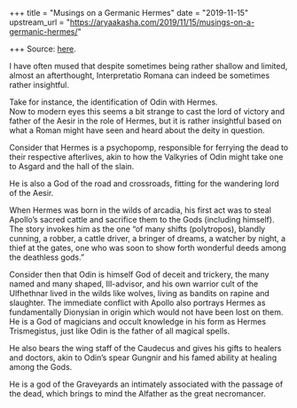 +++
title = "Musings on a Germanic Hermes"
date = "2019-11-15"
upstream_url = "https://aryaakasha.com/2019/11/15/musings-on-a-germanic-hermes/"

+++
Source: [here](https://aryaakasha.com/2019/11/15/musings-on-a-germanic-hermes/).

I have often mused that despite sometimes being rather shallow and
limited, almost an afterthought, Interpretatio Romana can indeed be
sometimes rather insightful.

Take for instance, the identification of Odin with Hermes.  
Now to modern eyes this seems a bit strange to cast the lord of victory
and father of the Aesir in the role of Hermes, but it is rather
insightful based on what a Roman might have seen and heard about the
deity in question.

Consider that Hermes is a psychopomp, responsible for ferrying the dead
to their respective afterlives, akin to how the Valkyries of Odin might
take one to Asgard and the hall of the slain.

He is also a God of the road and crossroads, fitting for the wandering
lord of the Aesir.

When Hermes was born in the wilds of arcadia, his first act was to steal
Apollo’s sacred cattle and sacrifice them to the Gods (including
himself). The story invokes him as the one “of many shifts (polytropos),
blandly cunning, a robber, a cattle driver, a bringer of dreams, a
watcher by night, a thief at the gates, one who was soon to show forth
wonderful deeds among the deathless gods.”

Consider then that Odin is himself God of deceit and trickery, the many
named and many shaped, Ill-advisor, and his own warrior cult of the
Ulfhethnar lived in the wilds like wolves, living as bandits on rapine
and slaughter. The immediate conflict with Apollo also portrays Hermes
as fundamentally Dionysian in origin which would not have been lost on
them.  
He is a God of magicians and occult knowledge in his form as Hermes
Trismegistus, just like Odin is the father of all magical spells.

He also bears the wing staff of the Caudecus and gives his gifts to
healers and doctors, akin to Odin’s spear Gungnir and his famed ability
at healing among the Gods.

He is a god of the Graveyards an intimately associated with the passage
of the dead, which brings to mind the Alfather as the great necromancer.
